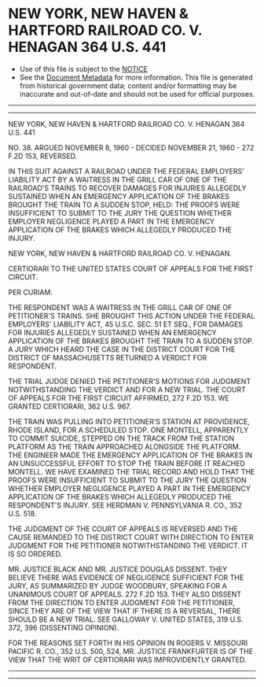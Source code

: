 ---
---

# NEW YORK, NEW HAVEN & HARTFORD RAILROAD CO. V. HENAGAN 364 U.S. 441

* Use of this file is subject to the [NOTICE](https://github.com/publicdocs/notice/blob/master/NOTICE)
* See the [Document Metadata](../../../) for more information.
  This file is generated from historical government data; content and/or formatting may be inaccurate and out-of-date and should not be used for official purposes.

----------
----------

NEW YORK, NEW HAVEN & HARTFORD RAILROAD CO. V. HENAGAN 364 U.S. 441

NO. 38.  ARGUED NOVEMBER 8, 1960 - DECIDED NOVEMBER 21, 1960 - 272 F.2D 153, REVERSED.

IN THIS SUIT AGAINST A RAILROAD UNDER THE FEDERAL EMPLOYERS' LIABILITY ACT BY A WAITRESS IN THE GRILL CAR OF ONE OF THE RAILROAD'S TRAINS TO RECOVER DAMAGES FOR INJURIES ALLEGEDLY SUSTAINED WHEN AN EMERGENCY APPLICATION OF THE BRAKES BROUGHT THE TRAIN TO A SUDDEN STOP, HELD: THE PROOFS WERE INSUFFICIENT TO SUBMIT TO THE JURY THE QUESTION WHETHER EMPLOYER NEGLIGENCE PLAYED A PART IN THE EMERGENCY APPLICATION OF THE BRAKES WHICH ALLEGEDLY PRODUCED THE INJURY.

NEW YORK, NEW HAVEN & HARTFORD RAILROAD CO. V. HENAGAN.

CERTIORARI TO THE UNITED STATES COURT OF APPEALS FOR THE FIRST CIRCUIT.

PER CURIAM.

THE RESPONDENT WAS A WAITRESS IN THE GRILL CAR OF ONE OF PETITIONER'S TRAINS.  SHE BROUGHT THIS ACTION UNDER THE FEDERAL EMPLOYERS' LIABILITY ACT, 45 U.S.C. SEC. 51 ET SEQ., FOR DAMAGES FOR INJURIES ALLEGEDLY SUSTAINED WHEN AN EMERGENCY APPLICATION OF THE BRAKES BROUGHT THE TRAIN TO A SUDDEN STOP.  A JURY WHICH HEARD THE CASE IN THE DISTRICT COURT FOR THE DISTRICT OF MASSACHUSETTS RETURNED A VERDICT FOR RESPONDENT.

THE TRIAL JUDGE DENIED THE PETITIONER'S MOTIONS FOR JUDGMENT NOTWITHSTANDING THE VERDICT AND FOR A NEW TRIAL.  THE COURT OF APPEALS FOR THE FIRST CIRCUIT AFFIRMED, 272 F.2D 153.  WE GRANTED CERTIORARI, 362 U.S. 967.

THE TRAIN WAS PULLING INTO PETITIONER'S STATION AT PROVIDENCE, RHODE ISLAND, FOR A SCHEDULED STOP.   ONE MONTELL, APPARENTLY TO COMMIT SUICIDE, STEPPED ON THE TRACK FROM THE STATION PLATFORM AS THE TRAIN APPROACHED ALONGSIDE THE PLATFORM.  THE ENGINEER MADE THE EMERGENCY APPLICATION OF THE BRAKES IN AN UNSUCCESSFUL EFFORT TO STOP THE TRAIN BEFORE IT REACHED MONTELL.  WE HAVE EXAMINED THE TRIAL RECORD AND HOLD THAT THE PROOFS WERE INSUFFICIENT TO SUBMIT TO THE JURY THE QUESTION WHETHER EMPLOYER NEGLIGENCE PLAYED A PART IN THE EMERGENCY APPLICATION OF THE BRAKES WHICH ALLEGEDLY PRODUCED THE RESPONDENT'S INJURY.  SEE HERDMAN V. PENNSYLVANIA R. CO., 352 U.S. 518.

THE JUDGMENT OF THE COURT OF APPEALS IS REVERSED AND THE CAUSE REMANDED TO THE DISTRICT COURT WITH DIRECTION TO ENTER JUDGMENT FOR THE PETITIONER NOTWITHSTANDING THE VERDICT.  IT IS SO ORDERED.

MR. JUSTICE BLACK AND MR. JUSTICE DOUGLAS DISSENT.  THEY BELIEVE THERE WAS EVIDENCE OF NEGLIGENCE SUFFICIENT FOR THE JURY, AS SUMMARIZED BY JUDGE WOODBURY, SPEAKING FOR A UNANIMOUS COURT OF APPEALS.   272 F.2D 153.  THEY ALSO DISSENT FROM THE DIRECTION TO ENTER JUDGMENT FOR THE PETITIONER, SINCE THEY ARE OF THE VIEW THAT IF THERE IS A REVERSAL, THERE SHOULD BE A NEW TRIAL.  SEE GALLOWAY V. UNITED STATES, 319 U.S. 372, 396 (DISSENTING OPINION).

FOR THE REASONS SET FORTH IN HIS OPINION IN ROGERS V. MISSOURI PACIFIC R. CO., 352 U.S. 500, 524, MR. JUSTICE FRANKFURTER IS OF THE VIEW THAT THE WRIT OF CERTIORARI WAS IMPROVIDENTLY GRANTED.


----------
----------

